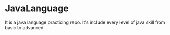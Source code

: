 # JavaLanguage
It is a java language practicing repo. It's include every level of java skill from basic to advanced.
